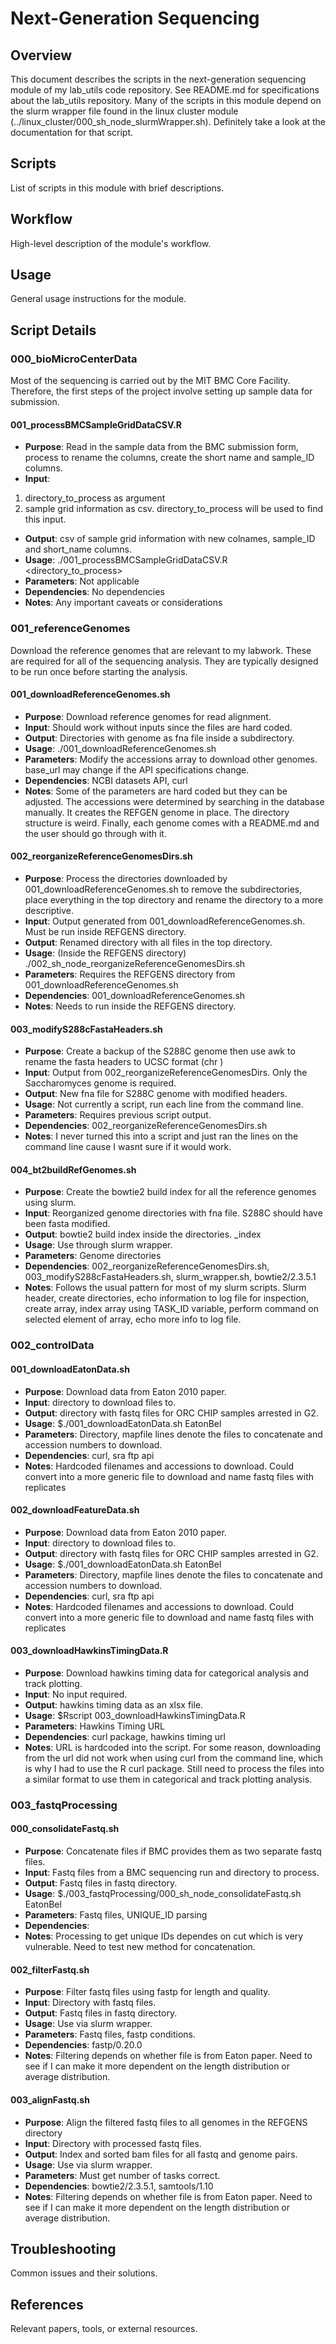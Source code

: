 # Next-Generation Sequencing

## Overview
This document describes the scripts in the next-generation sequencing module of my lab_utils code repository. 
See README.md for specifications about the lab_utils repository.
Many of the scripts in this module depend on the slurm wrapper file found in the linux cluster module (../linux_cluster/000_sh_node_slurmWrapper.sh). Definitely take a look at the documentation for that script.
## Scripts
List of scripts in this module with brief descriptions.

## Workflow
High-level description of the module's workflow.

## Usage
General usage instructions for the module.

## Script Details
### 000_bioMicroCenterData
Most of the sequencing is carried out by the MIT BMC Core Facility. Therefore, the first steps of the project involve setting up sample data for submission. 
#### 001_processBMCSampleGridDataCSV.R
- **Purpose**: Read in the sample data from the BMC submission form, process to rename the columns, create the short name and sample_ID columns.
- **Input**: 
1. directory_to_process as argument
2. sample grid information as csv. directory_to_process will be used to find this input.
- **Output**: csv of sample grid information with new colnames, sample_ID and short_name columns.
- **Usage**: ./001_processBMCSampleGridDataCSV.R <directory_to_process>
- **Parameters**: Not applicable
- **Dependencies**: No dependencies
- **Notes**: Any important caveats or considerations

### 001_referenceGenomes
Download the reference genomes that are relevant to my labwork. These are required for all of the sequencing analysis. They are typically designed to be run once before starting the analysis.
#### 001_downloadReferenceGenomes.sh
- **Purpose**: Download reference genomes for read alignment.
- **Input**: Should work without inputs since the files are hard coded. 
- **Output**: Directories with genome as fna file inside a subdirectory.
- **Usage**: ./001_downloadReferenceGenomes.sh
- **Parameters**: Modify the accessions array to download other genomes. base_url may change if the API specifications change.
- **Dependencies**: NCBI datasets API, curl
- **Notes**: Some of the parameters are hard coded but they can be adjusted. The accessions were determined by searching in the database manually. It creates the REFGEN genome in place. The directory structure is weird. Finally, each genome comes with a README.md and the user should go through with it.

#### 002_reorganizeReferenceGenomesDirs.sh
- **Purpose**: Process the directories downloaded by 001_downloadReferenceGenomes.sh to remove the subdirectories, place everything in the top directory and rename the directory to a more descriptive. 
- **Input**: Output generated from 001_downloadReferenceGenomes.sh. Must be run inside REFGENS directory.
- **Output**: Renamed directory with all files in the top directory.
- **Usage**: (Inside the REFGENS directory) ./002_sh_node_reorganizeReferenceGenomesDirs.sh
- **Parameters**: Requires the REFGENS directory from 001_downloadReferenceGenomes.sh
- **Dependencies**: 001_downloadReferenceGenomes.sh
- **Notes**: Needs to run inside the REFGENS directory. 

#### 003_modifyS288cFastaHeaders.sh
- **Purpose**: Create a backup of the S288C genome then use awk to rename the fasta headers to UCSC format (chr <roman-numeral>)
- **Input**: Output from 002_reorganizeReferenceGenomesDirs. Only the Saccharomyces genome is required.
- **Output**: New fna file for S288C genome with modified headers.
- **Usage**: Not currently a script, run each line from the command line.
- **Parameters**: Requires previous script output.
- **Dependencies**: 002_reorganizeReferenceGenomesDirs.sh
- **Notes**: I never turned this into a script and just ran the lines on the command line cause I wasnt sure if it would work. 


#### 004_bt2buildRefGenomes.sh
- **Purpose**: Create the bowtie2 build index for all the reference genomes using slurm.
- **Input**: Reorganized genome directories with fna file. S288C should have been fasta modified.
- **Output**: bowtie2 build index inside the directories. <nameofgenome>_index
- **Usage**: Use through slurm wrapper. 
- **Parameters**: Genome directories
- **Dependencies**: 002_reorganizeReferenceGenomesDirs.sh, 003_modifyS288cFastaHeaders.sh, slurm_wrapper.sh, bowtie2/2.3.5.1
- **Notes**: Follows the usual pattern for most of my slurm scripts. Slurm header, create directories, echo information to log file for inspection, create array, index array using TASK_ID variable, perform command on selected element of array, echo more info to log file. 

### 002_controlData
#### 001_downloadEatonData.sh
- **Purpose**: Download data from Eaton 2010 paper. 
- **Input**: directory to download files to.
- **Output**: directory with fastq files for ORC CHIP samples arrested in G2.
- **Usage**: $./001_downloadEatonData.sh EatonBel
- **Parameters**: Directory, mapfile lines denote the files to concatenate and accession numbers to download.
- **Dependencies**: curl, sra ftp api 
- **Notes**: Hardcoded filenames and accessions to download. Could convert into a more generic file to download and name fastq files with replicates

#### 002_downloadFeatureData.sh
- **Purpose**: Download data from Eaton 2010 paper. 
- **Input**: directory to download files to.
- **Output**: directory with fastq files for ORC CHIP samples arrested in G2.
- **Usage**: $./001_downloadEatonData.sh EatonBel
- **Parameters**: Directory, mapfile lines denote the files to concatenate and accession numbers to download.
- **Dependencies**: curl, sra ftp api 
- **Notes**: Hardcoded filenames and accessions to download. Could convert into a more generic file to download and name fastq files with replicates

#### 003_downloadHawkinsTimingData.R
- **Purpose**: Download hawkins timing data for categorical analysis and track plotting.
- **Input**: No input required.
- **Output**: hawkins timing data as an xlsx file. 
- **Usage**: $Rscript 003_downloadHawkinsTimingData.R
- **Parameters**: Hawkins Timing URL
- **Dependencies**: curl package, hawkins timing url
- **Notes**: URL is hardcoded into the script. For some reason, downloading from the url did not work when using curl from the command line, which is why I had to use the R curl package. Still need to process the files into a similar format to use them in categorical and track plotting analysis.

### 003_fastqProcessing
#### 000_consolidateFastq.sh
- **Purpose**: Concatenate files if BMC provides them as two separate fastq files.
- **Input**: Fastq files from a BMC sequencing run and directory to process.
- **Output**: Fastq files in fastq directory.
- **Usage**: $./003_fastqProcessing/000_sh_node_consolidateFastq.sh EatonBel
- **Parameters**: Fastq files, UNIQUE_ID parsing
- **Dependencies**: 
- **Notes**: Processing to get unique IDs dependes on cut which is very vulnerable. Need to test new method for concatenation.

#### 002_filterFastq.sh
- **Purpose**: Filter fastq files using fastp for length and quality.
- **Input**: Directory with fastq files.
- **Output**: Fastq files in fastq directory.
- **Usage**: Use via slurm wrapper. 
- **Parameters**: Fastq files, fastp conditions.
- **Dependencies**: fastp/0.20.0
- **Notes**: Filtering depends on whether file is from Eaton paper. Need to see if I can make it more dependent on the length distribution or average distribution.

#### 003_alignFastq.sh
- **Purpose**: Align the filtered fastq files to all genomes in the REFGENS directory 
- **Input**: Directory with processed fastq files.
- **Output**: Index and sorted bam files for all fastq and genome pairs.
- **Usage**: Use via slurm wrapper. 
- **Parameters**: Must get number of tasks correct.
- **Dependencies**: bowtie2/2.3.5.1, samtools/1.10
- **Notes**: Filtering depends on whether file is from Eaton paper. Need to see if I can make it more dependent on the length distribution or average distribution.

## Troubleshooting
Common issues and their solutions.

## References
Relevant papers, tools, or external resources.
